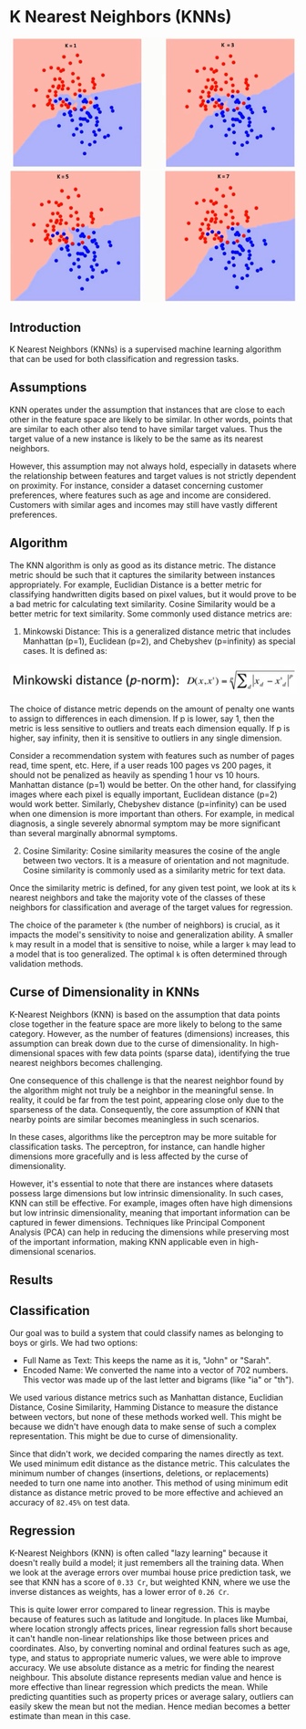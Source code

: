 # K Nearest Neighbors (KNNs)

<img src="../assets/img/knn1.webp" alt="KNN">
<img src="../assets/img/knn2.webp" alt="KNN">

## Introduction

K Nearest Neighbors (KNNs) is a supervised machine learning algorithm that can be used for both classification and regression tasks. 

## Assumptions

KNN operates under the assumption that instances that are close to each other in the feature space are likely to be similar. In other words, points that are similar to each other also tend to have similar target values. Thus the target value of a new instance is likely to be the same as its nearest neighbors.

However, this assumption may not always hold, especially in datasets where the relationship between features and target values is not strictly dependent on proximity. For instance, consider a dataset concerning customer preferences, where features such as age and income are considered. Customers with similar ages and incomes may still have vastly different preferences.

## Algorithm

The KNN algorithm is only as good as its distance metric. The distance metric should be such that it captures the similarity between instances appropriately. For example, Euclidian Distance is a better metric for classifying handwritten digits based on pixel values, but it would prove to be a bad metric for calculating text similarity. Cosine Similarity would be a better metric for text similarity. Some commonly used distance metrics are: 

1. Minkowski Distance: This is a generalized distance metric that includes Manhattan (p=1), Euclidean (p=2), and Chebyshev (p=infinity) as special cases. It is defined as:

<img src="../assets/img/minkowski-distance.png" alt="Minkowski Distance">

The choice of distance metric depends on the amount of penalty one wants to assign to differences in each dimension. If p is lower, say 1, then the metric is less sensitive to outliers and treats each dimension equally. If p is higher, say infinity, then it is sensitive to outliers in any single dimension.

Consider a recommendation system with features such as number of pages read, time spent, etc. Here, if a user reads 100 pages vs 200 pages, it should not be penalized as heavily as spending 1 hour vs 10 hours. Manhattan distance (p=1) would be better. On the other hand, for classifying images where each pixel is equally important, Euclidean distance (p=2) would work better. Similarly, Chebyshev distance (p=infinity) can be used when one dimension is more important than others. For example, in medical diagnosis, a single severely abnormal symptom may be more significant than several marginally abnormal symptoms.

2. Cosine Similarity: Cosine similarity measures the cosine of the angle between two vectors. It is a measure of orientation and not magnitude. Cosine similarity is commonly used as a similarity metric for text data.

Once the similarity metric is defined, for any given test point, we look at its `k` nearest neighbors and take the majority vote of the classes of these neighbors for classification and average of the target values for regression. 

The choice of the parameter `k` (the number of neighbors) is crucial, as it impacts the model's sensitivity to noise and generalization ability. A smaller ```k``` may result in a model that is sensitive to noise, while a larger ```k``` may lead to a model that is too generalized. The optimal `k` is often determined through validation methods.

## Curse of Dimensionality in KNNs

K-Nearest Neighbors (KNN) is based on the assumption that data points close together in the feature space are more likely to belong to the same category. However, as the number of features (dimensions) increases, this assumption can break down due to the curse of dimensionality. In high-dimensional spaces with few data points (sparse data), identifying the true nearest neighbors becomes challenging.

One consequence of this challenge is that the nearest neighbor found by the algorithm might not truly be a neighbor in the meaningful sense. In reality, it could be far from the test point, appearing close only due to the sparseness of the data. Consequently, the core assumption of KNN that nearby points are similar becomes meaningless in such scenarios.

In these cases, algorithms like the perceptron may be more suitable for classification tasks. The perceptron, for instance, can handle higher dimensions more gracefully and is less affected by the curse of dimensionality.

However, it's essential to note that there are instances where datasets possess large dimensions but low intrinsic dimensionality. In such cases, KNN can still be effective. For example, images often have high dimensions but low intrinsic dimensionality, meaning that important information can be captured in fewer dimensions. Techniques like Principal Component Analysis (PCA) can help in reducing the dimensions while preserving most of the important information, making KNN applicable even in high-dimensional scenarios.

## Results

## Classification

Our goal was to build a system that could classify names as belonging to boys or girls. We had two options:

* Full Name as Text: This keeps the name as it is, "John" or "Sarah".
* Encoded Name: We converted the name into a vector of 702 numbers. This vector was made up of the last letter and bigrams (like "ia" or "th").

We used various distance metrics such as Manhattan distance, Euclidian Distance, Cosine Similarity, Hamming Distance to measure the distance between vectors, but none of these methods worked well. This might be because we didn't have enough data to make sense of such a complex representation. This might be due to curse of dimensionality.

Since that didn't work, we decided comparing the names directly as text. We used minimum edit distance as the distance metric. This calculates the minimum number of changes (insertions, deletions, or replacements) needed to turn one name into another. This method of using minimum edit distance as distance metric proved to be more effective and achieved an accuracy of `82.45%` on test data.

## Regression

K-Nearest Neighbors (KNN) is often called "lazy learning" because it doesn't really build a model; it just remembers all the training data. When we look at the average errors over mumbai house price prediction task, we see that KNN has a score of `0.33 Cr`, but weighted KNN, where we use the inverse distances as weights, has a lower error of `0.26 Cr`.

This is quite lower error compared to linear regression. This is maybe because of features such as latitude and longitude. In places like Mumbai, where location strongly affects prices, linear regression falls short because it can't handle non-linear relationships like those between prices and coordinates. Also, by converting nominal and ordinal features such as age, type, and status to appropriate numeric values, we were able to improve accuracy. We use absolute distance as a metric for finding the nearest neighbour. This absolute distance represents median value and hence is more effective than linear regression which predicts the mean. While predicting quantities such as property prices or average salary, outliers can easily skew the mean but not the median. Hence median becomes a better estimate than mean in this case.